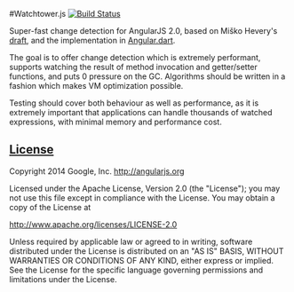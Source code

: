 #Watchtower.js [![Build Status](https://travis-ci.org/caitp/watchtower.js.png?branch=master)](https://travis-ci.org/caitp/watchtower.js)

Super-fast change detection for AngularJS 2.0, based on Miško Hevery's
[draft](https://docs.google.com/document/d/10W46qDNO8Dl0Uye3QX0oUDPYAwaPl0qNy73TVLjd1WI/edit?usp=sharing),
and the implementation in [Angular.dart](https://github.com/angular/angular.dart/blob/master/lib/change_detection/).

The goal is to offer change detection which is extremely performant, supports watching the result of method
invocation and getter/setter functions, and puts 0 pressure on the GC. Algorithms should be written in a
fashion which makes VM optimization possible.

Testing should cover both behaviour as well as performance, as it is extremely important that applications
can handle thousands of watched expressions, with minimal memory and performance cost.

## [License](LICENSE)

Copyright 2014 Google, Inc. http://angularjs.org

Licensed under the Apache License, Version 2.0 (the "License");
you may not use this file except in compliance with the License.
You may obtain a copy of the License at

   http://www.apache.org/licenses/LICENSE-2.0

Unless required by applicable law or agreed to in writing, software
distributed under the License is distributed on an "AS IS" BASIS,
WITHOUT WARRANTIES OR CONDITIONS OF ANY KIND, either express or implied.
See the License for the specific language governing permissions and
limitations under the License.
